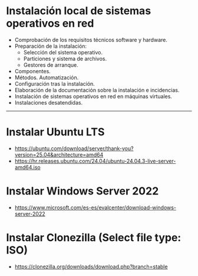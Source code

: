 # Instalación local de sistemas operativos en red
- Comprobación de los requisitos técnicos software y hardware.
- Preparación de la instalación:
  - Selección del sistema operativo.
  - Particiones y sistema de archivos.
  - Gestores de arranque.
- Componentes.
- Métodos. Automatización.
- Configuración tras la instalación.
- Elaboración de la documentación sobre la instalación e incidencias.
- Instalación de sistemas operativos en red en máquinas virtuales.
- Instalaciones desatendidas.

---------------------

# Instalar Ubuntu LTS
* https://ubuntu.com/download/server/thank-you?version=25.04&architecture=amd64
* https://hr.releases.ubuntu.com/24.04/ubuntu-24.04.3-live-server-amd64.iso

# Instalar Windows Server 2022
* https://www.microsoft.com/es-es/evalcenter/download-windows-server-2022

# Instalar Clonezilla (Select file type: ISO)
* https://clonezilla.org/downloads/download.php?branch=stable
